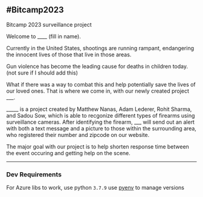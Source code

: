 ## #Bitcamp2023
Bitcamp 2023 surveillance project

Welcome to ____ (fill in name).

Currently in the United States, shootings are running rampant, endangering the innocent lives of those that live in those areas.

Gun violence has become the leading cause for deaths in children today. (not sure if I should add this)

What if there was a way to combat this and help potentially save the lives of our loved ones. That is where we come in, with our newly created project ___.

_____ is a project created by Matthew Nanas, Adam Lederer, Rohit Sharma, and Sadou Sow, which is able to recgonize different types of firearms using surveillance cameras.
After identifying the firearm, ___ will send out an alert with both a text message and a picture to those within the surrounding area, who registered their number and zipcode on our website.

The major goal with our project is to help shorten response time between the event occuring and getting help on the scene.

---

### **Dev Requirements**

For Azure libs to work, use python `3.7.9` use [pyenv](https://github.com/pyenv/pyenv) to manage versions
